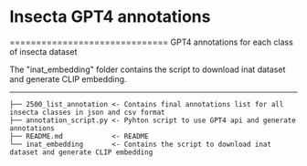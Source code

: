 # Insecta GPT4 annotations
==============================
GPT4 annotations for each class of insecta dataset


The "inat_embedding" folder contains the script to download inat dataset and generate CLIP embedding.

------------

    ├── 2500_list_annotation <- Contains final annotations list for all insecta classes in json and csv format
    ├── annotation_script.py <- Pyhton script to use GPT4 api and generate annotations
    ├── README.md            <- README
    └── inat_embedding       <- Contains the script to download inat dataset and generate CLIP embedding

